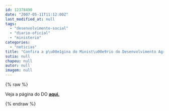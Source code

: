 ```yaml
---
id: 12378490
date: "2007-05-11T11:12:00Z"
last_modified_at: null
tags:
  - "desenvolvimento-social"
  - "diario-oficial"
  - "ministerio"
categories:
  - "noticias"
title: "Confira a p\u00e1gina do Minist\u00e9rio do Desenvolvimento Agr\u00e1rio no Di\u00e1rio Oficial de hoje"
sutia: null
chapeu: null
autor: null
imagem: null
---
```

{% raw %}
<p><p>Veja a p&aacute;gina do DO <strong><a href=\"https://www2.uol.com.br/JC/HTML_PORTAL/cotidiano/imagens/do2_35.pdf\">aqui.</a></strong></p> </p>
{% endraw %}